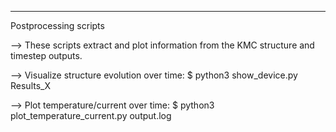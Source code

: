 **********************
Postprocessing scripts

--> These scripts extract and plot information from the KMC structure and timestep outputs.

--> Visualize structure evolution over time: 
$ python3 show_device.py Results_X

--> Plot temperature/current over time:
$ python3 plot_temperature_current.py output.log
